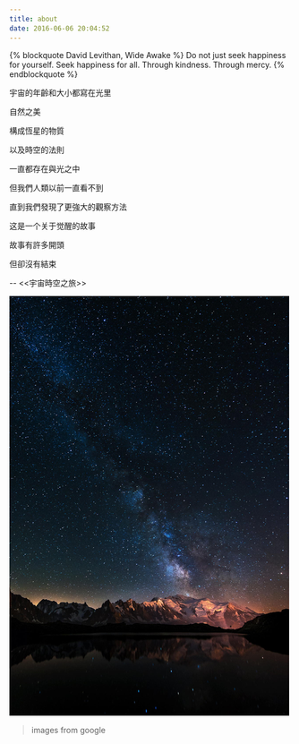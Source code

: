 ```yaml
---
title: about
date: 2016-06-06 20:04:52
---
```


{% blockquote David Levithan, Wide Awake %}
Do not just seek happiness for yourself. Seek happiness for all. Through kindness. Through mercy.
{% endblockquote %}


宇宙的年齡和大小都寫在光里

自然之美

構成恆星的物質

以及時空的法則

一直都存在與光之中

但我們人類以前一直看不到

直到我們發現了更強大的觀察方法

这是一个关于觉醒的故事

故事有許多開頭

但卻沒有結束

-- <<宇宙時空之旅>>

![](https://raw.githubusercontent.com/arthinking/arthinking.github.io/blog/source/_posts/images/2016/06/milky-way-04.png)

> images from google